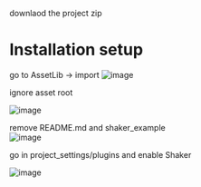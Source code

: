 
downlaod the project zip

# Installation setup

go to AssetLib -> import
![image](https://github.com/user-attachments/assets/aea0e528-5f28-454a-9761-e1b06c7a502e)  


ignore asset root  

![image](https://github.com/user-attachments/assets/c737d89a-1e4c-4018-8dd2-6abdab69be11)  

remove README.md  and shaker_example  
![image](https://github.com/user-attachments/assets/04fe9886-0d48-4292-9685-ab6e0f2b5a71)  


go in project_settings/plugins and enable Shaker

![image](https://github.com/user-attachments/assets/38abf623-38de-4ff9-9ec8-3eacac066412)
